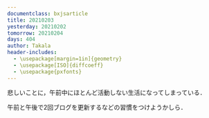 ```yaml
---
documentclass: bxjsarticle
title: 20210203
yesterday: 20210202
tomorrow: 20210204
days: 404
author: Takala
header-includes:
  - \usepackage[margin=1in]{geometry}
  - \usepackage[ISO]{diffcoeff}
  - \usepackage{pxfonts}
---
```




悲しいことに，午前中にほとんど活動しない生活になってしまっている．



午前と午後で2回ブログを更新するなどの習慣をつけようかしら．